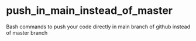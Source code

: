 # push_in_main_instead_of_master
Bash commands to push your code directly in main branch of github instead of master branch
